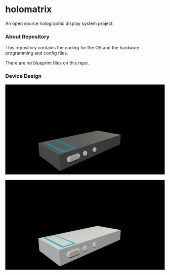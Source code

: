 # holomatrix
An open source holographic display system project.

### About Repository
This repository contains the coding for the OS and the hardware programming and config files.

There are no blueprint files on this repo.

### Device Design

![alt tag](https://raw.githubusercontent.com/Prazma/holomatrix/master/design/img/black3d.jpg)

![alt tag](https://raw.githubusercontent.com/Prazma/holomatrix/master/design/img/white3d.jpg)
